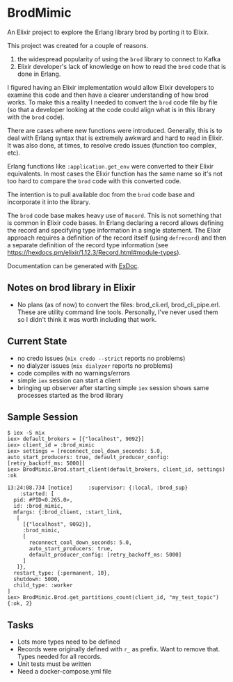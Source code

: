 # BrodMimic

An Elixir project to explore the Erlang library brod by porting it to Elixir.

This project was created for a couple of reasons.

1. the widespread popularity of using the `brod` library to connect to Kafka
2. Elixir developer's lack of knowledge on how to read the `brod` code that is
   done in Erlang.

I figured having an Elixir implementation would allow Elixir developers to examine
this code and then have a clearer understanding of how brod works. To make this a
reality I needed to convert the `brod` code file by file (so that a developer looking
at the code could align what is in this library with the `brod` code).

There are cases where new functions were introduced. Generally, this is to deal with
Erlang syntax that is extremely awkward and hard to read in Elixir. It was also done,
at times, to resolve credo issues (function too complex, etc).

Erlang functions like `:application.get_env` were converted to their Elixir equivalents.
In most cases the Elixir function has the same name so it's not too hard to compare
the `brod` code with this converted code.

The intention is to pull available doc from the `brod` code base and incorporate
it into the library.

The `brod` code base makes heavy use of `Record`. This is not something that is common
in Elixir code bases. In Erlang declaring a record allows defining the record and
specifying type information in a single statement. The Elixir approach requires a
definition of the record itself (using `defrecord`) and then a separate definition of
the record type information (see https://hexdocs.pm/elixir/1.12.3/Record.html#module-types).

Documentation can be generated with [ExDoc](https://github.com/elixir-lang/ex_doc).

## Notes on brod library in Elixir

- No plans (as of now) to convert the files: brod_cli.erl, brod_cli_pipe.erl. These are utility
  command line tools. Personally, I've never used them so I didn't think it was worth including
  that work.

## Current State

- no credo issues (`mix credo --strict` reports no problems)
- no dialyzer issues (`mix dialyzer` reports no problems)
- code compiles with no warnings/errors
- simple `iex` session can start a client
- bringing up observer after starting simple `iex` session shows same processes started as
  the brod library

## Sample Session

```
$ iex -S mix
iex> default_brokers = [{"localhost", 9092}]
iex> client_id = :brod_mimic
iex> settings = [reconnect_cool_down_seconds: 5.0, auto_start_producers: true, default_producer_config: [retry_backoff_ms: 5000]]
iex> BrodMimic.Brod.start_client(default_brokers, client_id, settings)
:ok

13:24:08.734 [notice]     :supervisor: {:local, :brod_sup}
    :started: [
  pid: #PID<0.265.0>,
  id: :brod_mimic,
  mfargs: {:brod_client, :start_link,
   [
     [{"localhost", 9092}],
     :brod_mimic,
     [
       reconnect_cool_down_seconds: 5.0,
       auto_start_producers: true,
       default_producer_config: [retry_backoff_ms: 5000]
     ]
   ]},
  restart_type: {:permanent, 10},
  shutdown: 5000,
  child_type: :worker
]
iex> BrodMimic.Brod.get_partitions_count(client_id, "my_test_topic")
{:ok, 2}
```

## Tasks

- Lots more types need to be defined
- Records were originally defined with `r_` as prefix. Want to remove that.
  Types needed for all records.
- Unit tests must be written
- Need a docker-compose.yml file
